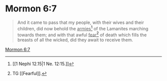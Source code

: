 # Mormon 6:7

> And it came to pass that my people, with their wives and their children, did now behold the <u>armies</u>[^a] of the Lamanites marching towards them; and with that awful <u>fear</u>[^b] of death which fills the breasts of all the wicked, did they await to receive them.

[Mormon 6:7](https://www.churchofjesuschrist.org/study/scriptures/bofm/morm/6?lang=eng&id=p7#p7)


[^a]: [[1 Nephi 12.15|1 Ne. 12:15.]]
[^b]: TG [[Fearful]].
